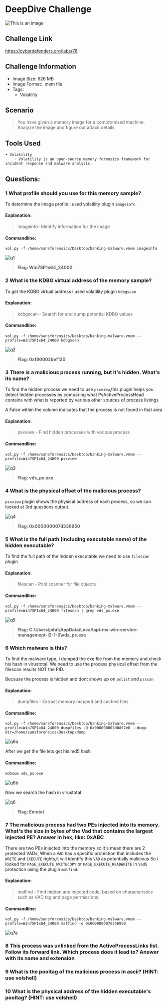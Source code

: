 # DeepDive Challenge
![This is an image](/DeepDive/Images/DeepDivehead.png)

## Challenge Link
https://cyberdefenders.org/labs/78

## Challenge Information
- Image Size: 	 526 MB
- Image Format: .mem file
- Tags: 
    -  	Volatility 
 

## Scenario
> You have given a memory image for a compromised machine. Analyze the image and figure out attack details.

## Tools Used
    • Volatility
        ◦ Volatility is an open-source memory forensics framework for incident response and malware analysis.     
         
## Questions:  
### 1 What profile should you use for this memory sample?
To determine the image profile i used volatility plugin `imageinfo`  

#### Explanation:
>imageinfo- Identify information for the image

#### Commandline:
`vol.py -f /home/sansforensics/Desktop/banking-malware.vmem imageinfo`

![q1](/DeepDive/Images/q1.png)

> **Flag: Win7SP1x64_24000**

### 2 What is the KDBG virtual address of the memory sample?
To get the KDBG virtual address i used volatility plugin `kdbgscan`

#### Explanation:
>kdbgscan - Search for and dump potential KDBG values

#### Commandline:
`vol.py -f /home/sansforensics/Desktop/banking-malware.vmem --profile=Win7SP1x64_24000 kdbgscan`

![q2](/DeepDive/Images/q2.png)

> **Flag: 0xf80002bef120**

### 3 There is a malicious process running, but it's hidden. What's its name?
To find the hidden process we need to use `psxview`,this plugin helps you detect hidden processes by comparing what PsActiveProcessHead contains with what is reported by various other sources of process listings

A False within the column indicates that the process is not found in that area

#### Explanation:
>psxview - Find hidden processes with various process

#### Commandline:
`vol.py -f /home/sansforensics/Desktop/banking-malware.vmem --profile=Win7SP1x64_24000 psxview`

![q3](/DeepDive/Images/q3.png)

> **Flag:  vds_ps.exe**

### 4 What is the physical offset of the malicious process?
`psxview` plugin shows the physical address of each process, so we can looked at 3rd questions output.

![q4](/DeepDive/Images/q4.png)

> **Flag:  0x000000007d336950**

### 5 What is the full path (including executable name) of the hidden executable?
To find the full path of the hidden executable we need to use `filescan` plugin

#### Explanation:
>filescan - Pool scanner for file objects

#### Commandline:
`vol.py -f /home/sansforensics/Desktop/banking-malware.vmem --profile=Win7SP1x64_24000 filescan | grep vds_ps.exe` 

![q5](/DeepDive/Images/q5.png)

> **Flag:  C:\Users\john\AppData\Local\api-ms-win-service-management-l2-1-0\vds_ps.exe**

### 6 Which malware is this?
To find the malware type, i dumped the exe file from the memory and check his hash in virustotal.
We need to use the process physical offset from the filescan results NOT the PID. 

Because the process is hidden and dont shows up on `pslist` and `psscan`

#### Explanation:
>dumpfiles - Extract memory mapped and cached files

#### Commandline:
`vol.py -f /home/sansforensics/Desktop/banking-malware.vmem --profile=Win7SP1x64_24000 dumpfiles -Q 0x000000007d0d57e0 --dump-dir=/home/sansforensics/Desktop/dump` 

![q6a](/DeepDive/Images/q6a.png)

After we get the file lets get his md5 hash

#### Commandline:
`md5sum vds_ps.exe`

![q6b](/DeepDive/Images/q6b.png)

Now we search the hash in virustotal

![q6](/DeepDive/Images/q6.png)

> **Flag:  Emotet**

### 7 The malicious process had two PEs injected into its memory. What's the size in bytes of the Vad that contains the largest injected PE? Answer in hex, like: 0xABC
There are two PEs injected into the memory so it's mean there are 2 protected VADs, When a `VAD` has a specific protection that includes the `WRITE` and `EXECUTE` rights,it will identify this `VAD` as potentially malicious 
So i looked for `PAGE_EXECUTE_WRITECOPY` or `PAGE_EXECUTE_READWRITE` in `VadS` protection using the plugin `malfind`.

#### Explanation:
>malfind - Find hidden and injected code, based on characteristics such as VAD tag and page permissions.

#### Commandline:
`vol.py -f /home/sansforensics/Desktop/banking-malware.vmem --profile=Win7SP1x64_24000 malfind -o 0x000000007d336950`

![q7a](/DeepDive/Images/q7a.png)



### 8 This process was unlinked from the ActiveProcessLinks list. Follow its forward link. Which process does it lead to? Answer with its name and extension
### 9 What is the pooltag of the malicious process in ascii? (HINT: use volshell)
### 10 What is the physical address of the hidden executable's pooltag? (HINT: use volshell)
